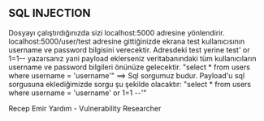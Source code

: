 
SQL INJECTION
--------------
Dosyayı çalıştırdığınızda sizi localhost:5000 adresine yönlendirir. localhost:5000/user/test adresine gittiğinizde ekrana test kullanıcısının username ve password bilgisini verecektir.
Adresdeki test yerine test' or 1=1-- yazarsanız yani payload eklerseniz veritabanındaki tüm kullanıcıların username ve password bilgileri önünüze gelecektir.
"select * from users where username = 'username'" ==> Sql sorgumuz budur. Payload'u sql sorgusuna eklediğimizde sorgu şu şekilde olacaktır: "select * from users where username = 'username' or 1=1 --'"

Recep Emir Yardım - Vulnerability Researcher
